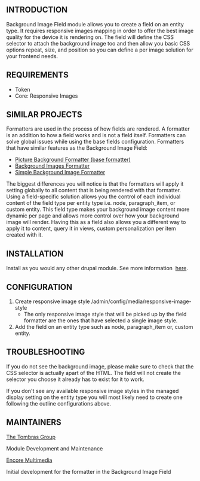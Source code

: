 INTRODUCTION
----------------------

Background Image FIeld module allows you to create a field on an entity type. 
It requires responsive images mapping in order to offer the best image quality 
for the device it is rendering on. The field will define the CSS selector to 
attach the background image too and then allow you basic CSS options repeat, 
size, and position so you can define a per 
image solution for your frontend needs.

REQUIREMENTS
------------

-   Token
-   Core: Responsive Images

SIMILAR PROJECTS
----------------

Formatters are used in the process of how fields are rendered. A formatter 
is an addition to how a field works and is not a field itself. Formatters 
can solve global issues while using the base fields configuration. Formatters 
that have similar features as the Background Image Field:

-   [Picture Background Formatter (base formatter)](https://www.drupal.org/project/picture_background_formatter)
-   [Background Images Formatter](https://www.drupal.org/project/bg_image_formatter)
-   [Simple Background Image Formatter](https://www.drupal.org/project/background_image_formatter)

The biggest differences you will notice is that the formatters will apply it 
setting globally to all content that is being rendered with that formatter. 
Using a field-specific solution allows you the control of each 
individual content of the field type per entity type i.e. node, 
paragraph_item, or custom entity. This field type makes your 
background image content more dynamic per page and 
allows more control over how your background image will render. 
Having this as a field also allows you a different way to apply it 
to content, query it in views, custom personalization per item 
created with it.

INSTALLATION
------------

Install as you would any other drupal module. See more information 
[here](https://www.drupal.org/docs/8/extending-drupal-8/installing-drupal-8-modules).

CONFIGURATION
-------------

1.  Create responsive image style /admin/config/media/responsive-image-style
    -   The only responsive image style that will 
    be picked up by the field formatter 
    are the ones that have selected a single image style.
2.  Add the field on an entity type such as node, 
    paragraph_item or, custom entity.

TROUBLESHOOTING
---------------

If you do not see the background image, please make sure to check 
that the CSS selector is actually apart of the HTML. 
The field will not create the selector you choose it already has 
to exist for it to work.

If you don't see any available responsive image styles in the managed 
display setting on the entity type you will most 
likely need to create one following the outline configurations above.

MAINTAINERS
-----------

[The Tombras Group](https://www.drupal.org/the-tombras-group)

Module Development and Maintenance

[Encore Multimedia](https://www.drupal.org/encore-multimedia)

Initial development for the formatter in the Background Image Field
